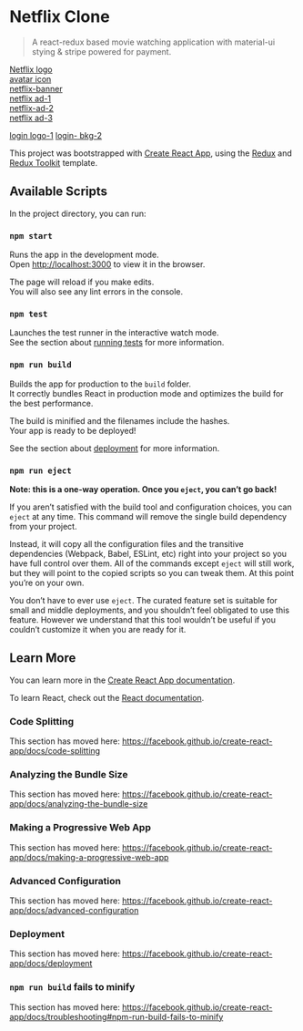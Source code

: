 # Netflix Clone

> A react-redux based movie watching application with material-ui stying & stripe powered for payment.

[Netflix logo](https://assets.stickpng.com/images/580b57fcd9996e24bc43c529.png)<br />
[avatar icon](https://st2.depositphotos.com/1006318/5909/v/950/depositphotos_59095529-stock-illustration-profile-icon-male-avatar.jpg)<br />
[netflix-banner](https://torranceca.files.wordpress.com/2019/10/netflix.jpg)<br />
[netflix ad-1](https://assets.nflxext.com/ffe/siteui/acquisition/ourStory/fuji/desktop/mobile-0819.jpg)<br />
[netflix-ad-2](https://assets.nflxext.com/ffe/siteui/acquisition/ourStory/fuji/desktop/device-pile-in.png)<br />
[netflix ad-3](https://assets.nflxext.com/ffe/siteui/acquisition/ourStory/fuji/desktop/tv.png)<br />

[login logo-1](https://assets.stickpng.com/images/580b57fcd9996e24bc43c529.png)
[login- bkg-2](https://assets.nflxext.com/ffe/siteui/vlv3/538717c0-f271-40e9-a99e-b07f9c521322/f9b1cff8-a8f6-4cdf-9e2c-dd2db524f710/DE-en-20210201-popsignuptwoweeks-perspective_alpha_website_medium.jpg)



This project was bootstrapped with [Create React App](https://github.com/facebook/create-react-app), using the [Redux](https://redux.js.org/) and [Redux Toolkit](https://redux-toolkit.js.org/) template.

## Available Scripts

In the project directory, you can run:

### `npm start`

Runs the app in the development mode.<br />
Open [http://localhost:3000](http://localhost:3000) to view it in the browser.

The page will reload if you make edits.<br />
You will also see any lint errors in the console.

### `npm test`

Launches the test runner in the interactive watch mode.<br />
See the section about [running tests](https://facebook.github.io/create-react-app/docs/running-tests) for more information.

### `npm run build`

Builds the app for production to the `build` folder.<br />
It correctly bundles React in production mode and optimizes the build for the best performance.

The build is minified and the filenames include the hashes.<br />
Your app is ready to be deployed!

See the section about [deployment](https://facebook.github.io/create-react-app/docs/deployment) for more information.

### `npm run eject`

**Note: this is a one-way operation. Once you `eject`, you can’t go back!**

If you aren’t satisfied with the build tool and configuration choices, you can `eject` at any time. This command will remove the single build dependency from your project.

Instead, it will copy all the configuration files and the transitive dependencies (Webpack, Babel, ESLint, etc) right into your project so you have full control over them. All of the commands except `eject` will still work, but they will point to the copied scripts so you can tweak them. At this point you’re on your own.

You don’t have to ever use `eject`. The curated feature set is suitable for small and middle deployments, and you shouldn’t feel obligated to use this feature. However we understand that this tool wouldn’t be useful if you couldn’t customize it when you are ready for it.

## Learn More

You can learn more in the [Create React App documentation](https://facebook.github.io/create-react-app/docs/getting-started).

To learn React, check out the [React documentation](https://reactjs.org/).

### Code Splitting

This section has moved here: https://facebook.github.io/create-react-app/docs/code-splitting

### Analyzing the Bundle Size

This section has moved here: https://facebook.github.io/create-react-app/docs/analyzing-the-bundle-size

### Making a Progressive Web App

This section has moved here: https://facebook.github.io/create-react-app/docs/making-a-progressive-web-app

### Advanced Configuration

This section has moved here: https://facebook.github.io/create-react-app/docs/advanced-configuration

### Deployment

This section has moved here: https://facebook.github.io/create-react-app/docs/deployment

### `npm run build` fails to minify

This section has moved here: https://facebook.github.io/create-react-app/docs/troubleshooting#npm-run-build-fails-to-minify
